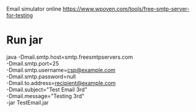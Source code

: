 Email simulator online
https://www.wpoven.com/tools/free-smtp-server-for-testing
# Run jar
java -Dmail.smtp.host=smtp.freesmtpservers.com \
     -Dmail.smtp.port=25 \
     -Dmail.smtp.username=csp@example.com \
     -Dmail.smtp.password=null \
     -Dmail.to.address=recipient@example.com \
     -Dmail.subject="Test Email 3rd" \
     -Dmail.message="Testing 3rd" \
     -jar TestEmail.jar

